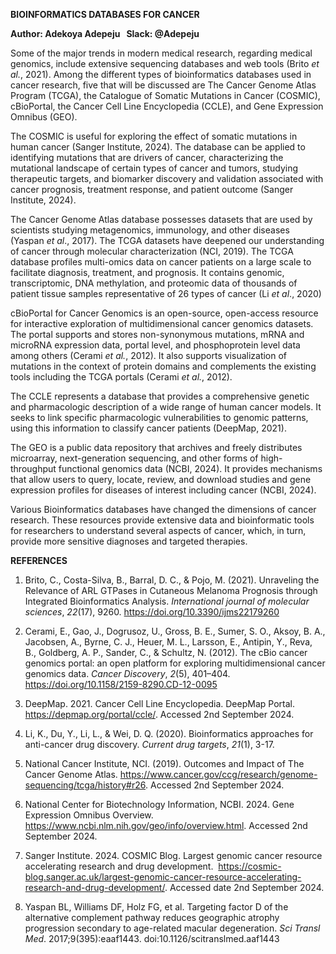 **BIOINFORMATICS DATABASES FOR CANCER**

**Author: Adekoya Adepeju   Slack: @Adepeju**

Some of the major trends in modern medical research, regarding medical genomics, include extensive sequencing databases and web tools (Brito _et al._, 2021). Among the different types of bioinformatics databases used in cancer research, five that will be discussed are The Cancer Genome Atlas Program (TCGA), the Catalogue of Somatic Mutations in Cancer (COSMIC), cBioPortal, the Cancer Cell Line Encyclopedia (CCLE), and Gene Expression Omnibus (GEO). 

The COSMIC is useful for exploring the effect of somatic mutations in human cancer (Sanger Institute, 2024). The database can be applied to identifying mutations that are drivers of cancer, characterizing the mutational landscape of certain types of cancer and tumors, studying therapeutic targets, and biomarker discovery and validation associated with cancer prognosis, treatment response, and patient outcome (Sanger Institute, 2024).  

The Cancer Genome Atlas database possesses datasets that are used by scientists studying metagenomics, immunology, and other diseases (Yaspan _et al_., 2017). The TCGA datasets have deepened our understanding of cancer through molecular characterization (NCI, 2019). The TCGA database profiles multi-omics data on cancer patients on a large scale to facilitate diagnosis, treatment, and prognosis. It contains genomic, transcriptomic, DNA methylation, and proteomic data of thousands of patient tissue samples representative of 26 types of cancer (Li _et al_., 2020)

cBioPortal for Cancer Genomics is an open-source, open-access resource for interactive exploration of multidimensional cancer genomics datasets. The portal supports and stores non-synonymous mutations, mRNA and microRNA expression data, portal level, and phosphoprotein level data among others (Cerami _et al._, 2012). It also supports visualization of mutations in the context of protein domains and complements the existing tools including the TCGA portals (Cerami _et al._, 2012).

The CCLE represents a database that provides a comprehensive genetic and pharmacologic description of a wide range of human cancer models. It seeks to link specific pharmacologic vulnerabilities to genomic patterns, using this information to classify cancer patients (DeepMap, 2021). 

The GEO is a public data repository that archives and freely distributes microarray, next-generation sequencing, and other forms of high-throughput functional genomics data (NCBI, 2024). It provides mechanisms that allow users to query, locate, review, and download studies and gene expression profiles for diseases of interest including cancer (NCBI, 2024). 

Various Bioinformatics databases have changed the dimensions of cancer research. These resources provide extensive data and bioinformatic tools for researchers to understand several aspects of cancer, which, in turn, provide more sensitive diagnoses and targeted therapies. 

**REFERENCES**

1. Brito, C., Costa-Silva, B., Barral, D. C., & Pojo, M. (2021). Unraveling the Relevance of ARL GTPases in Cutaneous Melanoma Prognosis through Integrated Bioinformatics Analysis. _International journal of molecular sciences_, _22_(17), 9260. <https://doi.org/10.3390/ijms22179260>

2. Cerami, E., Gao, J., Dogrusoz, U., Gross, B. E., Sumer, S. O., Aksoy, B. A., Jacobsen, A., Byrne, C. J., Heuer, M. L., Larsson, E., Antipin, Y., Reva, B., Goldberg, A. P., Sander, C., & Schultz, N. (2012). The cBio cancer genomics portal: an open platform for exploring multidimensional cancer genomics data. _Cancer Discovery_, _2_(5), 401–404. <https://doi.org/10.1158/2159-8290.CD-12-0095>

3. DeepMap. 2021. Cancer Cell Line Encyclopedia. DeepMap Portal. <https://depmap.org/portal/ccle/>. Accessed 2nd September 2024. 

4. Li, K., Du, Y., Li, L., & Wei, D. Q. (2020). Bioinformatics approaches for anti-cancer drug discovery. _Current drug targets_, _21_(1), 3-17.

5. National Cancer Institute, NCI. (2019). Outcomes and Impact of The Cancer Genome Atlas. <https://www.cancer.gov/ccg/research/genome-sequencing/tcga/history#r26>. Accessed 2nd September 2024. 

6. National Center for Biotechnology Information, NCBI. 2024. Gene Expression Omnibus Overview. <https://www.ncbi.nlm.nih.gov/geo/info/overview.html>. Accessed 2nd September 2024. 

7. Sanger Institute. 2024. COSMIC Blog. Largest genomic cancer resource accelerating research and drug development.  <https://cosmic-blog.sanger.ac.uk/largest-genomic-cancer-resource-accelerating-research-and-drug-development/>. Accessed date 2nd September 2024.

8. Yaspan BL, Williams DF, Holz FG, et al. Targeting factor D of the alternative complement pathway reduces geographic atrophy progression secondary to age-related macular degeneration. _Sci Transl Med_. 2017;9(395):eaaf1443. doi:10.1126/scitranslmed.aaf1443
